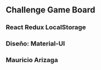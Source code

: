 ## Challenge Game Board

### React Redux LocalStorage

### Diseño: Material-UI

### Mauricio Arizaga
